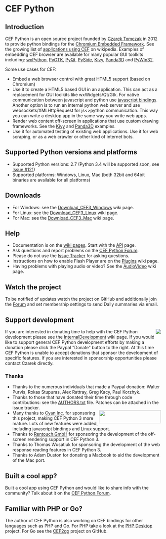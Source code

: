 # CEF Python

## Introduction

CEF Python is an open source project founded by <a href="http://www.linkedin.com/in/czarektomczak">Czarek Tomczak</a> in 2012 to provide python bindings for the <a href="https://bitbucket.org/chromiumembedded/cef">Chromium Embedded Framework</a>. See the growing list of <a href="http://en.wikipedia.org/wiki/Chromium_Embedded_Framework#Applications_using_CEF">applications using CEF</a> on wikipedia. Examples of embedding CEF browser are available for many popular GUI toolkits including: <a href="../wiki/wxPython.md">wxPython</a>, <a href="../wiki/PyGTK.md">PyGTK</a>, <a href="../wiki/PyQt.md">PyQt</a>, <a href="../wiki/PySide.md">PySide</a>, <a href="../wiki/Kivy.md">Kivy</a>, <a href="../wiki/Panda3D.md">Panda3D</a> and <a href="../master/cefpython/cef3/windows/binaries_32bit/pywin32.py">PyWin32</a>.

Some use cases for CEF: 

* Embed a web browser control with great HTML5 support (based on Chromium)
* Use it to create a HTML5 based GUI in an application. This can act as a replacement for GUI toolkits like wxWidgets/Qt/Gtk. For native communication between javascript and python use <a href="../wiki/JavascriptBindings.md">javascript bindings</a>. Another option is to run an internal python web server and use websockets/XMLHttpRequest for js&lt;&gt;python communication. This way you can write a desktop app in the same way you write web apps. 
* Render web content off-screen in applications that use custom drawing frameworks. See the <a href="../wiki/Kivy.md">Kivy</a> and <a href="../wiki/Panda3D.md">Panda3D</a> examples.
* Use it for automated testing of existing web applications. Use it for web scraping, or as a web crawler or other kind of internet bots.

## Supported Python versions and platforms

* Supported Python versions: 2.7 (Python 3.4 will be supported soon, see [Issue #121](../../issues/121))
* Supported platforms: Windows, Linux, Mac (both 32bit and 64bit binaries are available for all platforms)

## Downloads

* For Windows: see the <a href="../wiki/Download_CEF3_Windows.md">Download_CEF3_Windows</a> wiki page.
* For Linux: see the <a href="../wiki/Download_CEF3_Linux.md">Download_CEF3_Linux</a> wiki page.
* For Mac: see the <a href="../wiki/Download_CEF3_Mac.md">Download_CEF3_Mac</a> wiki page.

## Help

* Documentation is on the <a href="../../tree/wiki">wiki pages</a>. Start with the <a href="../wiki/API.md">API</a> page.
* Ask questions and report problems on the <a href="https://groups.google.com/group/cefpython">CEF Python Forum</a>.
* Please do not use the [Issue Tracker](../../issues) for asking questions.
* Instructions on how to enable Flash Player are on the <a href="../wiki/Plugins.md">Plugins</a> wiki page.
* Having problems with playing audio or video? See the <a href="../wiki/AudioVideo.md">AudioVideo</a> wiki page. 

## Watch the project

To be notified of updates watch the project on GitHub and additionally join the <a href="http://groups.google.com/group/cefpython">Forum</a> and set membership settings to send Daily summaries via email.

## Support development

<a href="https://www.paypal.com/cgi-bin/webscr?cmd=_s-xclick&amp;hosted_button_id=95W9VHNSFWRUN"><img align="right" src="https://www.paypalobjects.com/en_US/GB/i/btn/btn_donateCC_LG.gif"></img></a> If you are interested in donating time to help with the CEF Python development please see the <a href="../wiki/InternalDevelopment.md">InternalDevelopment</a> wiki page. If you would like to support general CEF Python development efforts by making a donation please click the Paypal "Donate" button to the right. At this time CEF Python is unable to accept donations that sponsor the development of specific features. If you are interested in sponsorship opportunities please contact Czarek directly.

### Thanks

* Thanks to the numerous individuals that made a Paypal donation: Walter Purvis, Rokas Stupuras, Alex Rattray, Greg Kacy, Paul Korzhyk.
* Thanks to those that have donated their time through code contributions: see the  [AUTHORS.txt](../master/cefpython/AUTHORS.txt) file. Patches can be attached in the issue tracker.
* <a href="http://www.cyaninc.com/"><img align="right" width="200" height="42" src="https://cefpython.googlecode.com/git/cefpython/var/cyan_new_logo.png"></img></a>Many thanks to <a href="http://www.cyaninc.com/">Cyan Inc.</a> for sponsoring this project, making CEF Python 3 more mature. Lots of new features were added, including javascript bindings and Linux support.
* Thanks to <a href="http://www.rentouch.ch/">Rentouch GmbH</a> for sponsoring the development of the off-screen rendering support in CEF Python 3.
* Thanks to Thomas Wusatiuk for sponsoring the development of the web response reading features in CEF Python 3.
* Thanks to Adam Duston for donating a Macbook to aid the development of the Mac port.

## Built a cool app?

Built a cool app using CEF Python and would like to share info with the community? Talk about it on the <a href="https://groups.google.com/group/cefpython?hl=en">CEF Python Forum</a>.

## Familiar with PHP or Go?

The author of CEF Python is also working on CEF bindings for other languages such as PHP and Go. For PHP take a look at the [PHP Desktop](https://github.com/cztomczak/phpdesktop) project. For Go see the [CEF2go](https://github.com/cztomczak/cef2go) project on GitHub.
